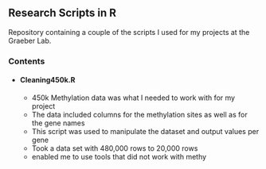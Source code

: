 ## Research Scripts in R

Repository containing a couple of the scripts I used for my projects at the Graeber Lab.

### Contents

 - #### Cleaning450k.R
	- 450k Methylation data was what I needed to work with for my project
	- The data included columns for the methylation sites as well as for the gene names
	- This script was used to manipulate the dataset and output values per gene
	- Took a data set with 480,000 rows to 20,000 rows
	- enabled me to use tools that did not work with methy